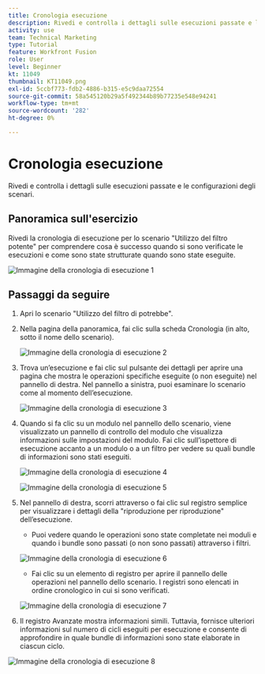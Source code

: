```yaml
---
title: Cronologia esecuzione
description: Rivedi e controlla i dettagli sulle esecuzioni passate e le configurazioni degli scenari.
activity: use
team: Technical Marketing
type: Tutorial
feature: Workfront Fusion
role: User
level: Beginner
kt: 11049
thumbnail: KT11049.png
exl-id: 5ccbf773-fdb2-4886-b315-e5c9daa72554
source-git-commit: 58a545120b29a5f492344b89b77235e548e94241
workflow-type: tm+mt
source-wordcount: '282'
ht-degree: 0%

---
```


# Cronologia esecuzione

Rivedi e controlla i dettagli sulle esecuzioni passate e le configurazioni degli scenari.

## Panoramica sull&#39;esercizio

Rivedi la cronologia di esecuzione per lo scenario &quot;Utilizzo del filtro potente&quot; per comprendere cosa è successo quando si sono verificate le esecuzioni e come sono state strutturate quando sono state eseguite.

![Immagine della cronologia di esecuzione 1](../12-exercises/assets/execution-history-walkthrough-1.png)

## Passaggi da seguire

1. Apri lo scenario &quot;Utilizzo del filtro di potrebbe&quot;.
1. Nella pagina della panoramica, fai clic sulla scheda Cronologia (in alto, sotto il nome dello scenario).

   ![Immagine della cronologia di esecuzione 2](../12-exercises/assets/execution-history-walkthrough-2.png)

1. Trova un’esecuzione e fai clic sul pulsante dei dettagli per aprire una pagina che mostra le operazioni specifiche eseguite (o non eseguite) nel pannello di destra. Nel pannello a sinistra, puoi esaminare lo scenario come al momento dell’esecuzione.

   ![Immagine della cronologia di esecuzione 3](../12-exercises/assets/execution-history-walkthrough-3.png)

1. Quando si fa clic su un modulo nel pannello dello scenario, viene visualizzato un pannello di controllo del modulo che visualizza informazioni sulle impostazioni del modulo. Fai clic sull’ispettore di esecuzione accanto a un modulo o a un filtro per vedere su quali bundle di informazioni sono stati eseguiti.

   ![Immagine della cronologia di esecuzione 4](../12-exercises/assets/execution-history-walkthrough-4.png)

   ![Immagine della cronologia di esecuzione 5](../12-exercises/assets/execution-history-walkthrough-5.png)


1. Nel pannello di destra, scorri attraverso o fai clic sul registro semplice per visualizzare i dettagli della &quot;riproduzione per riproduzione&quot; dell’esecuzione.

   + Puoi vedere quando le operazioni sono state completate nei moduli e quando i bundle sono passati (o non sono passati) attraverso i filtri.

   ![Immagine della cronologia di esecuzione 6](../12-exercises/assets/execution-history-walkthrough-6.png)

   + Fai clic su un elemento di registro per aprire il pannello delle operazioni nel pannello dello scenario. I registri sono elencati in ordine cronologico in cui si sono verificati.

   ![Immagine della cronologia di esecuzione 7](../12-exercises/assets/execution-history-walkthrough-7.png)


1. Il registro Avanzate mostra informazioni simili. Tuttavia, fornisce ulteriori informazioni sul numero di cicli eseguiti per esecuzione e consente di approfondire in quale bundle di informazioni sono state elaborate in ciascun ciclo.

![Immagine della cronologia di esecuzione 8](../12-exercises/assets/execution-history-walkthrough-8.png)
